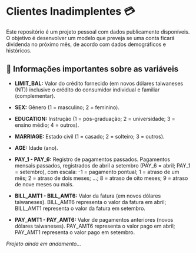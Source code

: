 # Clientes Inadimplentes 💳

Este repositório é um projeto pessoal com dados publicamente disponíveis. O objetivo é desenvolver um modelo que preveja se uma conta ficará dividenda no próximo mês, de acordo com dados demográficos e históricos.

## 📄 Informações importantes sobre as variáveis

- **LIMIT_BAL:** Valor do crédito fornecido (em novos dólares taiwaneses (NT)) inclusive o crédito do consumidor individual e familiar (complementar).
  
- **SEX:** Gênero (1 = masculino; 2 = feminino).
- **EDUCATION:** Instrução (1 = pós-graduação; 2 = universidade; 3 = ensino médio; 4 = outros).
- **MARRIAGE:** Estado civil (1 = casado; 2 = solteiro; 3 = outros).
- **AGE:** Idade (ano).
- **PAY_1 - PAY_6:** Registro de pagamentos passados. Pagamentos mensais passados, registrados de abril a setembro (PAY_6 = abril; PAY_1 = setembro), com escala: -1 = pagamento pontual; 1 = atraso de um mês; 2 = atraso de dois meses; ...; 8 = atraso de oito meses; 9 = atraso de nove meses ou mais.
- **BILL_AMT1 - BILL_AMT6:** Valor da fatura (em novos dólares taiwaneses).  BILL_AMT6 representa o valor da fatura em abril; BILL_AMT1 representa o valor da fatura em setembro.
- **PAY_AMT1 - PAY_AMT6:** Valor de pagamentos anteriores (novos dólares taiwaneses). PAY_AMT6 representa o valor pago em abril; PAY_AMT1 representa o valor pago em setembro.

_Projeto ainda em andamento..._
